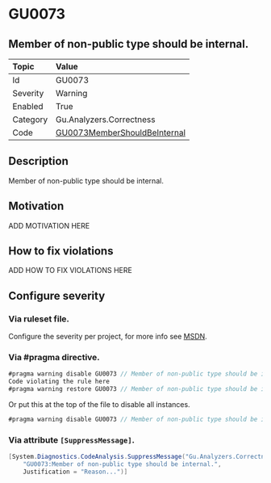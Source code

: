 # GU0073
## Member of non-public type should be internal.

| Topic    | Value
| :--      | :--
| Id       | GU0073
| Severity | Warning
| Enabled  | True
| Category | Gu.Analyzers.Correctness
| Code     | [GU0073MemberShouldBeInternal](https://github.com/DotNetAnalyzers/Gu.Analyzers/blob/master/Gu.Analyzers/GU0073MemberShouldBeInternal.cs)


## Description

Member of non-public type should be internal.

## Motivation

ADD MOTIVATION HERE

## How to fix violations

ADD HOW TO FIX VIOLATIONS HERE

<!-- start generated config severity -->
## Configure severity

### Via ruleset file.

Configure the severity per project, for more info see [MSDN](https://msdn.microsoft.com/en-us/library/dd264949.aspx).

### Via #pragma directive.
```C#
#pragma warning disable GU0073 // Member of non-public type should be internal.
Code violating the rule here
#pragma warning restore GU0073 // Member of non-public type should be internal.
```

Or put this at the top of the file to disable all instances.
```C#
#pragma warning disable GU0073 // Member of non-public type should be internal.
```

### Via attribute `[SuppressMessage]`.

```C#
[System.Diagnostics.CodeAnalysis.SuppressMessage("Gu.Analyzers.Correctness", 
    "GU0073:Member of non-public type should be internal.", 
    Justification = "Reason...")]
```
<!-- end generated config severity -->